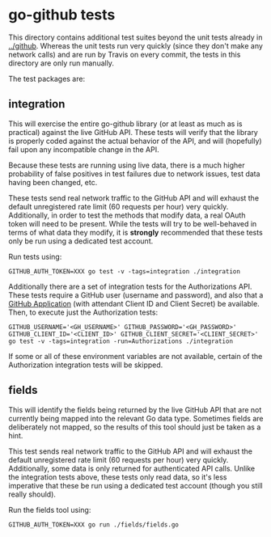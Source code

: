 go-github tests
===============

This directory contains additional test suites beyond the unit tests already in
[../github](../github). Whereas the unit tests run very quickly (since they
don't make any network calls) and are run by Travis on every commit, the tests
in this directory are only run manually.

The test packages are:

integration
-----------

This will exercise the entire go-github library (or at least as much as is
practical) against the live GitHub API. These tests will verify that the
library is properly coded against the actual behavior of the API, and will
(hopefully) fail upon any incompatible change in the API.

Because these tests are running using live data, there is a much higher
probability of false positives in test failures due to network issues, test
data having been changed, etc.

These tests send real network traffic to the GitHub API and will exhaust the
default unregistered rate limit (60 requests per hour) very quickly.
Additionally, in order to test the methods that modify data, a real OAuth token
will need to be present. While the tests will try to be well-behaved in terms
of what data they modify, it is **strongly** recommended that these tests only
be run using a dedicated test account.

Run tests using:

    GITHUB_AUTH_TOKEN=XXX go test -v -tags=integration ./integration

Additionally there are a set of integration tests for the Authorizations API.
These tests require a GitHub user (username and password), and also that a
[GitHub Application](https://github.com/settings/applications/new) (with
attendant Client ID and Client Secret) be available. Then, to execute just the
Authorization tests:

    GITHUB_USERNAME='<GH_USERNAME>' GITHUB_PASSWORD='<GH_PASSWORD>' GITHUB_CLIENT_ID='<CLIENT_ID>' GITHUB_CLIENT_SECRET='<CLIENT_SECRET>' go test -v -tags=integration -run=Authorizations ./integration

If some or all of these environment variables are not available, certain of the
Authorization integration tests will be skipped.

fields
------

This will identify the fields being returned by the live GitHub API that are
not currently being mapped into the relevant Go data type. Sometimes fields
are deliberately not mapped, so the results of this tool should just be taken
as a hint.

This test sends real network traffic to the GitHub API and will exhaust the
default unregistered rate limit (60 requests per hour) very quickly.
Additionally, some data is only returned for authenticated API calls. Unlike
the integration tests above, these tests only read data, so it's less
imperative that these be run using a dedicated test account (though you still
really should).

Run the fields tool using:

    GITHUB_AUTH_TOKEN=XXX go run ./fields/fields.go
